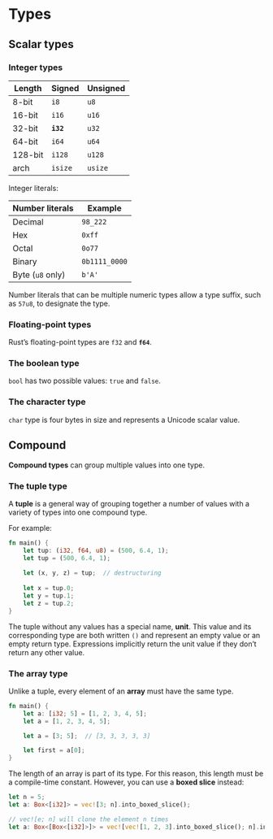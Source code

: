 # Types
## Scalar types
### Integer types

Length | Signed | Unsigned
--- | --- | ---
8-bit | `i8` | `u8`
16-bit | `i16` | `u16`
32-bit | **`i32`** | `u32`
64-bit | `i64` | `u64`
128-bit | `i128` | `u128`
arch | `isize` | `usize`

Integer literals:

Number literals | Example
--- | ---
Decimal | `98_222`
Hex | `0xff`
Octal | `0o77`
Binary | `0b1111_0000`
Byte (`u8` only) | `b'A'`

Number literals that can be multiple numeric types allow a type suffix, such as `57u8`, to designate the type.

### Floating-point types
Rust’s floating-point types are `f32` and **`f64`**.

### The boolean type
`bool` has two possible values: `true` and `false`.

### The character type
`char` type is four bytes in size and represents a Unicode scalar value.

## Compound
**Compound types** can group multiple values into one type.

### The tuple type
A **tuple** is a general way of grouping together a number of values with a variety of types into one compound type.

For example:
```rust
fn main() {
    let tup: (i32, f64, u8) = (500, 6.4, 1);
    let tup = (500, 6.4, 1);
    
    let (x, y, z) = tup;  // destructuring
    
    let x = tup.0;
    let y = tup.1;
    let z = tup.2;
}
```

The tuple without any values has a special name, **unit**. This value and its corresponding type are both written `()` and represent an empty value or an empty return type. Expressions implicitly return the unit value if they don’t return any other value.

### The array type
Unlike a tuple, every element of an **array** must have the same type.

```rust
fn main() {
    let a: [i32; 5] = [1, 2, 3, 4, 5];
    let a = [1, 2, 3, 4, 5];

    let a = [3; 5];  // [3, 3, 3, 3, 3]

    let first = a[0];
}
```

The length of an array is part of its type. For this reason, this length must be a compile-time constant. However, you can use a **boxed slice** instead:

```rust
let n = 5;
let a: Box<[i32]> = vec![3; n].into_boxed_slice();

// vec![e; n] will clone the element n times
let a: Box<[Box<[i32]>]> = vec![vec![1, 2, 3].into_boxed_slice(); n].into_boxed_slice();
```